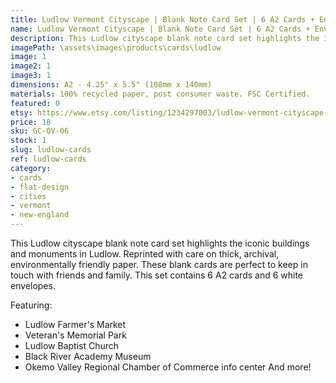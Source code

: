 ```yaml
---
title: Ludlow Vermont Cityscape | Blank Note Card Set | 6 A2 Cards + Envelopes
name: Ludlow Vermont Cityscape | Blank Note Card Set | 6 A2 Cards + Envelopes
description: This Ludlow cityscape blank note card set highlights the iconic buildings and monuments in Ludlow. Reprinted with care on thick, archival, environmentally friendly paper.
imagePath: \assets\images\products\cards\ludlow
image: 1
image2: 1
image3: 1
dimensions: A2 - 4.25" x 5.5" (108mm x 140mm)
materials: 100% recycled paper, post consumer waste. FSC Certified.
featured: 0
etsy: https://www.etsy.com/listing/1234297003/ludlow-vermont-cityscape-blank-note-card
price: 18
sku: GC-QV-06
stock: 1
slug: ludlow-cards
ref: ludlow-cards
category:
- cards
- flat-design
- cities
- vermont
- new-england
---
```

This Ludlow cityscape blank note card set highlights the iconic buildings and monuments in Ludlow. Reprinted with care on thick, archival, environmentally friendly paper. These blank cards are perfect to keep in touch with friends and family. This set contains 6 A2 cards and 6 white envelopes.

Featuring:
- Ludlow Farmer's Market
- Veteran's Memorial Park
- Ludlow Baptist Church
- Black River Academy Museum
- Okemo Valley Regional Chamber of Commerce info center
And more!
